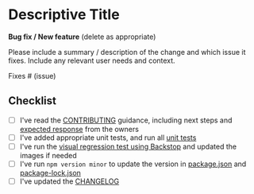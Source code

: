 # Descriptive Title

**Bug fix / New feature** (delete as appropriate)

Please include a summary / description of the change and which issue it fixes.  Include any relevant user needs and context.

Fixes # (issue)

## Checklist

* [ ] I've read the [CONTRIBUTING](../CONTRIBUTING.md) guidance, including next steps and [expected response](../CONTRIBUTING.md#when-can-i-expect-someone-to-look-at-my-external-contribution) from the owners
* [ ] I've added appropriate unit tests, and run all [unit tests](../CONTRIBUTING.md#unit-tests)
* [ ] I've run the [visual regression test using Backstop](../CONTRIBUTING.md#visual-regression-tests) and updated the images if needed
* [ ] I've run `npm version minor` to update the version in [package.json](../package.json) and [package-lock.json](../package-lock.json)
* [ ] I've updated the [CHANGELOG](../CHANGELOG.md)
